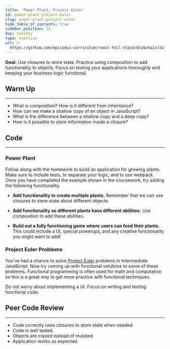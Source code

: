 ```yaml
---
title: 'Power Plant, Project Euler'
id: power-plant-project-euler
slug: power-plant-project-euler
hide_table_of_contents: true
sidebar_position: 33
day: tuesday
type: exercise
url: >-
  https://github.com/epicodus-curriculum/react-full-stack/blob/main/2a_classwork_power_plant_project_euler.md
---
```


**Goal:** Use closures to store state. Practice using composition to add functionality to objects. Focus on testing your applications thoroughly and keeping your business logic functional.

## Warm Up
---

* What is composition? How is it different from inheritance?
* How can we make a shallow copy of an object in JavaScript?
* What is the difference between a shallow copy and a deep copy?
* How is it possible to store information inside a closure?

## Code
---

### Power Plant 

Follow along with the homework to build an application for growing plants. Make sure to include tests, to separate your logic, and to use webpack. Once you have completed the example shown in the coursework, try adding the following functionality.

* **Add functionality to create multiple plants.** Remember that we can use closures to store state about different objects.

* **Add functionality so different plants have different abilities.** Use composition to add these abilities.

* **Build out a fully functioning game where users can feed their plants.** This could include a UI, special powerups, and any creative functionality you might want to add!

### Project Euler Problems

You've had a chance to solve [Project Euler](https://projecteuler.net/archives) problems in Intermediate JavaScript. Now try coming up with functional solutions to some of these problems. Functional programming is often used for math and computation so this is a great way to get more practice with functional techniques.

Do not worry about implementing a UI. Focus on writing and testing functional code.

## Peer Code Review
---

* Code correctly uses closures to store state when needed.
* Code is well tested.
* Objects are copied instead of mutated.
* Application works as expected.
